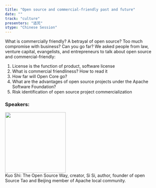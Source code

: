 ```yaml
---
title: "Open source and commercial-friendly past and future"
date: "" 
track: "culture"
presenters: "适兕"
stype: "Chinese Session"
---
```

What is commercially friendly? A betrayal of open source? Too much compromise with business? Can you go far? We asked people from law, venture capital, evangelists, and entrepreneurs to talk about open source and commercial-friendly:
1. License is the function of product, software license
2. What is commercial friendliness? How to read it
3. How far will Open Core go?
4. What are the advantages of open source projects under the Apache Software Foundation?
5. Risk identification of open source project commercialization
 ### Speakers: 
 <img src="images/speaker/1167.png" width="200" /><br>Kuo Shi: The Open Source Way, creator, Si Si, author, founder of open Source Tao and Beijing member of Apache local community.

 